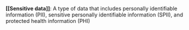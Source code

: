 **[[Sensitive data]]**: A type of data that includes personally identifiable information (PII), sensitive personally identifiable information (SPII), and protected health information (PHI)